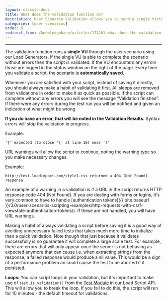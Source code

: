 ```yaml
---
layout: classic-docs
title: What does the validation function do?
description: User Scenario Validation allows you to send a single Virtual User through your user scenario to test for for any errors. During validation, sleep times are ignored.
categories: [user-scenarios]
order: 6
redirect_from: /knowledgebase/articles/174261-what-does-the-validation-function-do
---
```


***

The validation function runs a **single VU** through the user scenario using our Load Generators.  If the single VU is able to complete the scenario without errors then the script is validated.  If the VU encounters any errors those are logged in the status window on the right of the page.  Every time you validate a script, the scenario is **automatically saved.**

Whenever you are satisfied with your script, instead of saving it directly, you should always make a habit of validating it first. All sleeps are removed from validations in order to make it as quick as possible. If the script can complete without any errors you will see the message “Validation finished”. If there were any errors during the test run you will be notified and given an indication of what might be wrong.

**If you do have an error, that will be noted in the Validation Results.**
Syntax errors will stop the validation in progress.

Example:

```
'}' expected (to close '{' at line 16) near ')'
```

URL warnings will allow the script to continue, noting the warning type so you make necessary changes.

Example:

```
http://test.loadimpact.com/style1.css returned a 404 (Not Found) response
```

An example of a warning in a validation is if a URL in the script returns HTTP response code 404 (Not Found). If you are dealing with forms or logins, it's very common to have to handle [authentication tokens]({{ site.baseurl }}/3.0/user-scenarios-scripting-examples/http-requests-with-csrf-viewstate-authentication-tokens/).  If these are not handled, you will have URL warnings.

Making a habit of always validating a script before saving it is a good way of avoiding unnecessary failed tests that takes much more time to initialize than a quick validation. Note though that just because it validates successfully is no guarantee it will complete a large scale test. For example, there are errors that will only appear once the server is not behaving as expected anymore that can cause i.e. when extracting strings from the response, a failed response would produce a nil value. This would be a sign of a performance problem an could cause the test to be aborted if it persisted.

**Loops**:  You can script loops in your validation, but it's important to make use of `test.is_validation()` from the [Test Module](https://loadimpact.com/load-script-api/#test-module) in our Load Script API.  This will allow you to break the loop.  If you fail to do this, the script will run for 10 minutes - the default timeout for validations.
